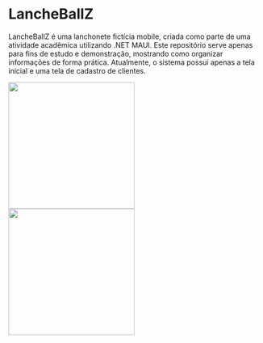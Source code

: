 # LancheBallZ 

LancheBallZ é uma lanchonete fictícia mobile, criada como parte de uma atividade acadêmica utilizando .NET MAUI. Este repositório serve apenas para fins de estudo e demonstração, mostrando como organizar informações de forma prática. Atualmente, o sistema possui apenas a tela inicial e uma tela de cadastro de clientes.

<p float="center">
  <img src="https://github.com/user-attachments/assets/46e3243d-5813-4e8f-816a-ac1dda11423a" width="250" style="margin-right: 20px;" />
  <img src="https://github.com/user-attachments/assets/330cc071-4d43-4230-98d0-359eed4b3dab" width="250" />
</p>

